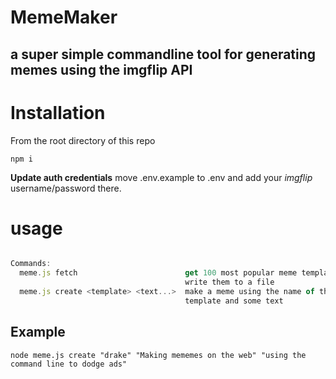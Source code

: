 # MemeMaker

## a super simple commandline tool for generating memes using the imgflip API

# Installation

From the root directory of this repo

```
npm i
```

**Update auth credentials** move .env.example to .env and add your _imgflip_ username/password there.

# usage

```meme.js [command]

Commands:
  meme.js fetch                        get 100 most popular meme templates and
                                       write them to a file
  meme.js create <template> <text...>  make a meme using the name of the
                                       template and some text

```

## Example

`node meme.js create "drake" "Making mememes on the web" "using the command line to dodge ads"`

